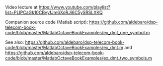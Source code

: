 Video lecture at https://www.youtube.com/playlist?list=PLlPCaGk10CBvyfJm6XoRJi6C5ySRSLXKQ

Companion source code (Matlab script):
https://github.com/aldebaro/dsp-telecom-book-code/blob/master/MatlabOctaveBookExamples/ex_dmt_one_symbol.m

See also: 
https://github.com/aldebaro/dsp-telecom-book-code/blob/master/MatlabOctaveBookExamples/ex_dmt.m
and 
https://github.com/aldebaro/dsp-telecom-book-code/blob/master/MatlabOctaveBookExamples/ex_dmt_two_symbols.m
